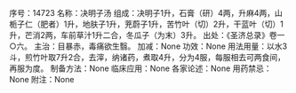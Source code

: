 序号：14723
名称：决明子汤
组成：决明子1升，石膏（研）4两，升麻4两，山栀子仁（肥者）1升，地肤子1升，茺蔚子1升，苦竹叶（切）2升，干蓝叶（切）1升，芒消2两，车前草汁1升二合，冬瓜子（为末）3升。
出处：《圣济总录》卷一○六。
主治：目暴赤，毒痛欲生翳。
加减：None
功效：None
用法用量：以水3斗，煎竹叶取7升2合，去滓，纳诸药，煮取4升，分为4服，每服相去可两食间，再服为度。
制备方法：None
临床应用：None
各家论述：None
用药禁忌：None
附注：None
